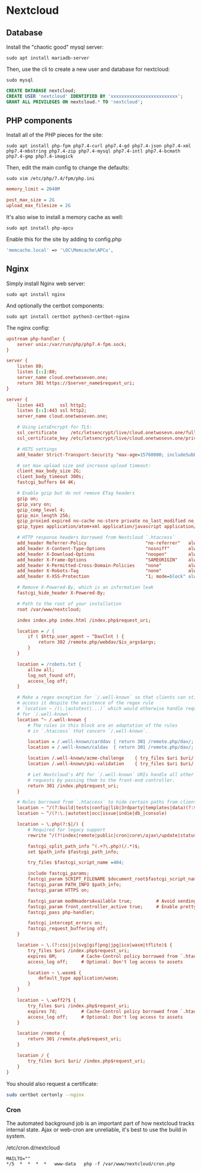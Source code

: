 # Nextcloud

## Database

Install the "chaotic good" mysql server: 

    sudo apt install mariadb-server

Then, use the cli to create a new user and database for nextcloud: 

    sudo mysql

```sql
CREATE DATABASE nextcloud;
CREATE USER 'nextcloud' IDENTIFIED BY 'xxxxxxxxxxxxxxxxxxxxxxxxx';
GRANT ALL PRIVILEGES ON nextcloud.* TO 'nextcloud';
```

## PHP components

Install all of the PHP pieces for the site: 

    sudo apt install php-fpm php7.4-curl php7.4-gd php7.4-json php7.4-xml php7.4-mbstring php7.4-zip php7.4-mysql php7.4-intl php7.4-bcmath php7.4-gmp php7.4-imagick


Then, edit the main config to change the defaults: 

    sudo vim /etc/php/7.4/fpm/php.ini

```ini
memory_limit = 2048M

post_max_size = 2G
upload_max_filesize = 2G
```

It's also wise to install a memory cache as well: 

    sudo apt install php-apcu

Enable this for the site by adding to config.php

```php
'memcache.local' => '\OC\Memcache\APCu',
```

## Nginx

Simply install Nginx web server: 

    sudo apt install nginx

And optionally the certbot components: 

    sudo apt install certbot python3-certbot-nginx


The nginx config: 


```ini
upstream php-handler {
    server unix:/var/run/php/php7.4-fpm.sock;
}

server {
    listen 80;
    listen [::]:80;
    server_name cloud.onetwoseven.one;
    return 301 https://$server_name$request_uri;
}

server {
    listen 443      ssl http2;
    listen [::]:443 ssl http2;
    server_name cloud.onetwoseven.one;

    # Using LetsEncrypt for TLS:
    ssl_certificate     /etc/letsencrypt/live/cloud.onetwosevn.one/fullchain.pem;
    ssl_certificate_key /etc/letsencrypt/live/cloud.onetwosevn.one/privkey.pem;

    # HSTS settings
    add_header Strict-Transport-Security "max-age=15768000; includeSubDomains;" always;

    # set max upload size and increase upload timeout:
    client_max_body_size 2G;
    client_body_timeout 300s;
    fastcgi_buffers 64 4K;

    # Enable gzip but do not remove ETag headers
    gzip on;
    gzip_vary on;
    gzip_comp_level 4;
    gzip_min_length 256;
    gzip_proxied expired no-cache no-store private no_last_modified no_etag auth;
    gzip_types application/atom+xml application/javascript application/json application/ld+json application/manifest+json application/rss+xml application/vnd.geo+json application/vnd.ms-fontobject application/wasm application/x-font-ttf application/x-web-app-manifest+json application/xhtml+xml application/xml font/opentype image/bmp image/svg+xml image/x-icon text/cache-manifest text/css text/plain text/vcard text/vnd.rim.location.xloc text/vtt text/x-component text/x-cross-domain-policy;

    # HTTP response headers borrowed from Nextcloud `.htaccess`
    add_header Referrer-Policy                      "no-referrer"   always;
    add_header X-Content-Type-Options               "nosniff"       always;
    add_header X-Download-Options                   "noopen"        always;
    add_header X-Frame-Options                      "SAMEORIGIN"    always;
    add_header X-Permitted-Cross-Domain-Policies    "none"          always;
    add_header X-Robots-Tag                         "none"          always;
    add_header X-XSS-Protection                     "1; mode=block" always;

    # Remove X-Powered-By, which is an information leak
    fastcgi_hide_header X-Powered-By;

    # Path to the root of your installation
    root /var/www/nextcloud;

    index index.php index.html /index.php$request_uri;

    location = / {
        if ( $http_user_agent ~ ^DavClnt ) {
            return 302 /remote.php/webdav/$is_args$args;
        }
    }

    location = /robots.txt {
        allow all;
        log_not_found off;
        access_log off;
    }

    # Make a regex exception for `/.well-known` so that clients can still
    # access it despite the existence of the regex rule
    # `location ~ /(\.|autotest|...)` which would otherwise handle requests
    # for `/.well-known`.
    location ^~ /.well-known {
        # The rules in this block are an adaptation of the rules
        # in `.htaccess` that concern `/.well-known`.

        location = /.well-known/carddav { return 301 /remote.php/dav/; }
        location = /.well-known/caldav  { return 301 /remote.php/dav/; }

        location /.well-known/acme-challenge    { try_files $uri $uri/ =404; }
        location /.well-known/pki-validation    { try_files $uri $uri/ =404; }

        # Let Nextcloud's API for `/.well-known` URIs handle all other
        # requests by passing them to the front-end controller.
        return 301 /index.php$request_uri;
    }

    # Rules borrowed from `.htaccess` to hide certain paths from clients
    location ~ ^/(?:build|tests|config|lib|3rdparty|templates|data)(?:$|/)  { return 404; }
    location ~ ^/(?:\.|autotest|occ|issue|indie|db_|console)                { return 404; }

    location ~ \.php(?:$|/) {
        # Required for legacy support
        rewrite ^/(?!index|remote|public|cron|core\/ajax\/update|status|ocs\/v[12]|updater\/.+|oc[ms]-provider\/.+|.+\/richdocumentscode\/proxy) /index.php$request_uri;

        fastcgi_split_path_info ^(.+?\.php)(/.*)$;
        set $path_info $fastcgi_path_info;

        try_files $fastcgi_script_name =404;

        include fastcgi_params;
        fastcgi_param SCRIPT_FILENAME $document_root$fastcgi_script_name;
        fastcgi_param PATH_INFO $path_info;
        fastcgi_param HTTPS on;

        fastcgi_param modHeadersAvailable true;         # Avoid sending the security headers twice
        fastcgi_param front_controller_active true;     # Enable pretty urls
        fastcgi_pass php-handler;

        fastcgi_intercept_errors on;
        fastcgi_request_buffering off;
    }

    location ~ \.(?:css|js|svg|gif|png|jpg|ico|wasm|tflite)$ {
        try_files $uri /index.php$request_uri;
        expires 6M;         # Cache-Control policy borrowed from `.htaccess`
        access_log off;     # Optional: Don't log access to assets

        location ~ \.wasm$ {
            default_type application/wasm;
        }
    }

    location ~ \.woff2?$ {
        try_files $uri /index.php$request_uri;
        expires 7d;         # Cache-Control policy borrowed from `.htaccess`
        access_log off;     # Optional: Don't log access to assets
    }

    location /remote {
        return 301 /remote.php$request_uri;
    }

    location / {
        try_files $uri $uri/ /index.php$request_uri;
    }
}
```

You should also request a certificate: 

```sh
sudo certbot certonly --nginx
```

### Cron

The automated background job is an important part of how nextcloud tracks internal state. Ajax or web-cron are unreliable, it's best to use the build in system. 

/etc/cron.d/nextcloud

    MAILTO=""
    */5  *  *  *  *   www-data   php -f /var/www/nextcloud/cron.php
